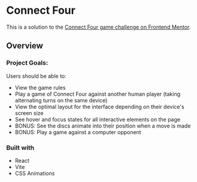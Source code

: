 # Connect Four

This is a solution to the [Connect Four game challenge on Frontend Mentor](https://www.frontendmentor.io/challenges/connect-four-game-6G8QVH923s).

## Overview

### Project Goals:

Users should be able to:

- View the game rules
- Play a game of Connect Four against another human player (taking alternating turns on the same device)
- View the optimal layout for the interface depending on their device's screen size
- See hover and focus states for all interactive elements on the page
- BONUS: See the discs animate into their position when a move is made
- BONUS: Play a game against a computer opponent

### Built with

- React
- Vite
- CSS Animations